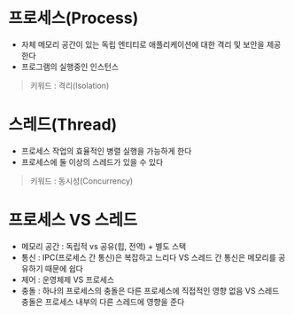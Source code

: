 # 프로세스(Process)
- 자체 메모리 공간이 있는 독립 엔티티로 애플리케이션에 대한 격리 및 보안을 제공한다
- 프로그램의 실행중인 인스턴스
> 키워드 : 격리(Isolation)

# 스레드(Thread)
- 프로세스 작업의 효율적인 병렬 실행을 가능하게 한다
- 프로세스에 둘 이상의 스레드가 있을 수 있다
> 키워드 : 동시성(Concurrency)

# 프로세스 VS 스레드
- 메모리 공간 : 독립적 vs 공유(힙, 전역) + 별도 스택
- 통신 : IPC(프로세스 간 통신)은 복잡하고 느리다 VS 스레드 간 통신은 메모리를 공유하기 때문에 쉽다
- 제어 : 운영체제 VS 프로세스
- 충돌 : 하나의 프로세스의 충돌은 다른 프로세스에 직접적인 영향 없음 VS 스레드 충돌은 프로세스 내부의 다른 스레드에 영향을 준다
